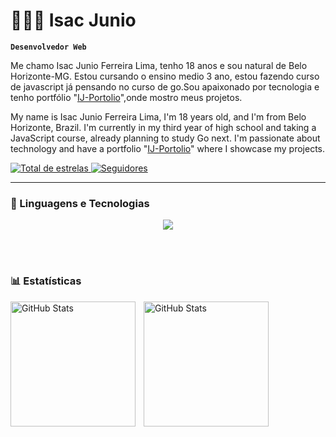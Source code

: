 # 👨🏽‍💻 Isac Junio

**`Desenvolvedor Web`**

Me chamo Isac Junio Ferreira Lima, tenho 18 anos e sou natural de Belo Horizonte-MG. Estou cursando o ensino medio 3 ano, estou fazendo curso de javascript já pensando no curso de go.Sou apaixonado por tecnologia e tenho portfólio "[IJ-Portolio](https://isacjunio.github.io/IJ-Portfolio/)",onde mostro meus projetos.

My name is Isac Junio Ferreira Lima, I'm 18 years old, and I'm from Belo Horizonte, Brazil. I'm currently in my third year of high school and taking a JavaScript course, already planning to study Go next. I'm passionate about technology and have a portfolio "[IJ-Portolio](https://isacjunio.github.io/IJ-Portfolio/)" where I showcase my projects.



<p align="left">
    <a href="https://github.com/IsacJunio?tab=repositories&sort=stargazers">
        <img 
            alt="Total de estrelas" 
            title="Total de estrelas GitHub" 
            src="https://custom-icon-badges.demolab.com/github/stars/IsacJunio?color=55960c&style=for-the-badge&labelColor=488207&logo=star&label=estrelas"
        />
    </a>
    <a href="https://github.com/IsacJunio?tab=followers">
        <img 
            alt="Seguidores" 
            title="Me siga no GitHub" 
            src="https://custom-icon-badges.demolab.com/github/followers/IsacJunio?color=236ad3&labelColor=1155ba&style=for-the-badge&logo=github&label=Seguidores&logoColor=white"
        />
    </a>
</p>

---

### 🤖 Linguagens e Tecnologias

<p align="center">
  <a href="https://skillicons.dev">
    <img src="https://skillicons.dev/icons?i=mongodb,prisma,express,js,react,vite,html,css,git,github,linux" />
  </a>
</p>

<br/>
<br/>

### 📊 Estatísticas

<p>
  <img 
    align="left" 
    alt="GitHub Stats" 
    height="200" 
    style="padding-right: 10px;" 
    src="https://github-readme-stats.vercel.app/api?username=IsacJunio&show_icons=true&theme=tokyonight&include_all_commits=true&locale=pt-br" 
  />

<img 
      align="left" 
      alt="GitHub Stats" 
      height="200" 
      src="https://github-readme-stats.vercel.app/api/top-langs/?username=IsacJunio&theme=tokyonight&layout=compact&custom_title=Tecnologias&langs_count=9" 
  />

</p>
